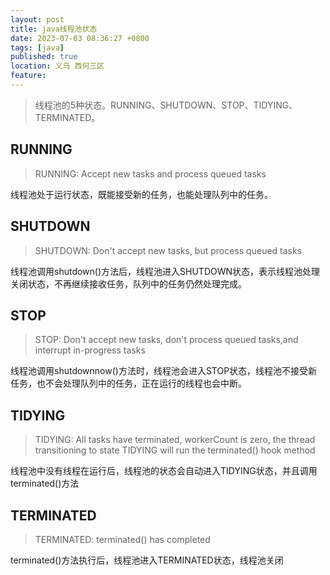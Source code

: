 ```yaml
---
layout: post
title: java线程池状态
date: 2023-07-03 08:36:27 +0800
tags: [java]
published: true
location: 义乌 西何三区
feature: 
---
```


> 线程池的5种状态。RUNNING、SHUTDOWN、STOP、TIDYING、TERMINATED。

## RUNNING

> RUNNING:  Accept new tasks and process queued tasks

线程池处于运行状态，既能接受新的任务，也能处理队列中的任务。

## SHUTDOWN

> SHUTDOWN: Don't accept new tasks, but process queued tasks

线程池调用shutdown()方法后，线程池进入SHUTDOWN状态，表示线程池处理关闭状态，不再继续接收任务，队列中的任务仍然处理完成。

## STOP

> STOP:     Don't accept new tasks, don't process queued tasks,and interrupt in-progress tasks

线程池调用shutdownnow()方法时，线程池会进入STOP状态，线程池不接受新任务，也不会处理队列中的任务，正在运行的线程也会中断。

## TIDYING

> TIDYING:  All tasks have terminated, workerCount is zero, the thread transitioning to state TIDYING will run the terminated() hook method

线程池中没有线程在运行后，线程池的状态会自动进入TIDYING状态，并且调用terminated()方法

## TERMINATED

> TERMINATED: terminated() has completed

terminated()方法执行后，线程池进入TERMINATED状态，线程池关闭

